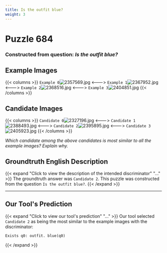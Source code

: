 ```yaml
---
title: Is the outfit blue?
weight: 3
---
```


# Puzzle 684
### Constructed from question: _Is the outfit blue?_


## Example Images
{{< columns >}}
`Example 0`![2357569.jpg](/gqa_images/2357569.jpg)
<--->
`Example 1`![2367952.jpg](/gqa_images/2367952.jpg)
<--->
`Example 2`![2368516.jpg](/gqa_images/2368516.jpg)
<--->
`Example 3`![2404851.jpg](/gqa_images/2404851.jpg)
{{< /columns >}}

## Candidate Images
{{< columns >}}
`Candidate 0`![2327196.jpg](/gqa_images/2327196.jpg)
<--->
`Candidate 1`![2388493.jpg](/gqa_images/2388493.jpg)
<--->
`Candidate 2`![2395895.jpg](/gqa_images/2395895.jpg)
<--->
`Candidate 3`![2405923.jpg](/gqa_images/2405923.jpg)
{{< /columns >}}

*Which candidate among the above candidates is most similar to all the example images? Explain why.*

## Groundtruth English Description

{{< expand "Click to view the description of the intended discriminator" "..." >}}
The groundtruth answer was `Candidate 2`. This puzzle was constructed from the question `Is the outfit blue?`.
{{< /expand >}}

---

## Our Tool's Prediction

{{< expand "Click to view our tool's prediction" "..." >}}
Our tool selected `Candidate 2` as being the most similar to the example images with the discriminator:
```plaintext
Exists q0: outfit. blue(q0)
```
{{< /expand >}}
